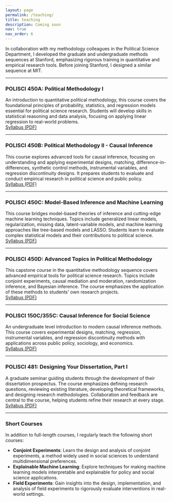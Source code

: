 ```yaml
---
layout: page
permalink: /teaching/
title: teaching
description: Coming soon
nav: true
nav_order: 6
---
```


In collaboration with my methodology colleagues in the Political Science Department, I developed the graduate and undergraduate methods sequences at Stanford, emphasizing rigorous training in quantitative and empirical research tools. Before joining Stanford, I designed a similar sequence at MIT.

---

### POLISCI 450A: Political Methodology I
An introduction to quantitative political methodology, this course covers the foundational principles of probability, statistics, and regression models essential for political science research. Students will develop skills in statistical reasoning and data analysis, focusing on applying linear regression to real-world problems.  
[Syllabus (PDF)](assets/pdf/PS450A_syllabus.pdf)  

---

### POLISCI 450B: Political Methodology II - Causal Inference
This course explores advanced tools for causal inference, focusing on understanding and applying experimental designs, matching, difference-in-differences, synthetic control methods, instrumental variables, and regression discontinuity designs. It prepares students to evaluate and conduct empirical research in political science and public policy.  
[Syllabus (PDF)](assets/pdf/PS450B_2025.pdf)  

---

### POLISCI 450C: Model-Based Inference and Machine Learning
This course bridges model-based theories of inference and cutting-edge machine learning techniques. Topics include generalized linear models, regularization, missing data, latent-variable models, and machine learning approaches like tree-based models and LASSO. Students learn to evaluate complex statistical models and their contributions to political science.  
[Syllabus (PDF)](assets/pdf/Syll450c_18.pdf)  

---

### POLISCI 450D: Advanced Topics in Political Methodology
This capstone course in the quantitative methodology sequence covers advanced empirical tools for political science research. Topics include conjoint experiments, causal mediation and moderation, randomization inference, and Bayesian inference. The course emphasizes the application of these methods to students' own research projects.  
[Syllabus (PDF)](assets/pdf/PS450D_2020.pdf)  

---

### POLISCI 150C/355C: Causal Inference for Social Science
An undergraduate level introduction to modern causal inference methods. This course covers experimental designs, matching, regression, instrumental variables, and regression discontinuity methods with applications across public policy, sociology, and economics.  
[Syllabus (PDF)](assets/pdf/PS150c_2024.pdf)  

---

### POLISCI 481: Designing Your Dissertation, Part I
A graduate seminar guiding students through the development of their dissertation prospectus. The course emphasizes defining research questions, reviewing existing literature, developing theoretical frameworks, and designing research methodologies. Collaboration and feedback are central to the course, helping students refine their research at every stage.  
[Syllabus (PDF)](assets/pdf/Polisci481-Syllabus-2024-12-01.pdf)  

---

### Short Courses
In addition to full-length courses, I regularly teach the following short courses:

- **Conjoint Experiments**: Learn the design and analysis of conjoint experiments, a method widely used in social sciences to understand multidimensional preferences.
- **Explainable Machine Learning**: Explore techniques for making machine learning models interpretable and explainable for policy and social science applications.
- **Field Experiments**: Gain insights into the design, implementation, and analysis of field experiments to rigorously evaluate interventions in real-world settings.
